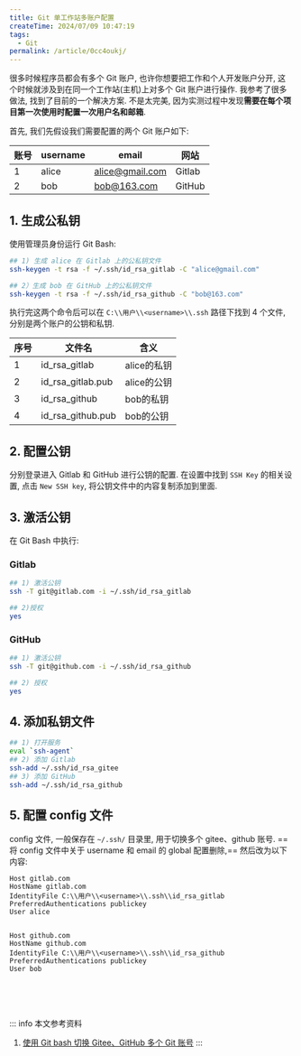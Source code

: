 ```yaml
---
title: Git 单工作站多账户配置
createTime: 2024/07/09 10:47:19
tags:
  - Git
permalink: /article/0cc4oukj/
---
```

很多时候程序员都会有多个 Git 账户, 也许你想要把工作和个人开发账户分开, 这个时候就涉及到在同一个工作站(主机)上对多个 Git 账户进行操作. 我参考了很多做法, 找到了目前的一个解决方案. 不是太完美, 因为实测过程中发现**需要在每个项目第一次使用时配置一次用户名和邮箱**.

<!-- more -->

首先, 我们先假设我们需要配置的两个 Git 账户如下:

| 账号 | username | email           | 网站   |
| ---- | -------- | --------------- | ------ |
| 1    | alice    | alice@gmail.com | Gitlab |
| 2    | bob      | bob@163.com     | GitHub |

## 1. 生成公私钥
使用管理员身份运行 Git Bash:
``` bash
## 1) 生成 alice 在 Gitlab 上的公私钥文件
ssh-keygen -t rsa -f ~/.ssh/id_rsa_gitlab -C "alice@gmail.com"

## 2）生成 bob 在 GitHub 上的公私钥文件
ssh-keygen -t rsa -f ~/.ssh/id_rsa_github -C "bob@163.com"

```
执行完这两个命令后可以在 `C:\\用户\\<username>\\.ssh` 路径下找到 4 个文件, 分别是两个账户的公钥和私钥.

| 序号 | 文件名            | 含义        |
| ---- | ----------------- | ----------- |
| 1    | id_rsa_gitlab     | alice的私钥 |
| 2    | id_rsa_gitlab.pub | alice的公钥 |
| 3    | id_rsa_github     | bob的私钥   |
| 4    | id_rsa_github.pub | bob的公钥   |

## 2. 配置公钥
分别登录进入 Gitlab 和 GitHub 进行公钥的配置. 在设置中找到 `SSH Key` 的相关设置, 点击 `New SSH key`, 将公钥文件中的内容复制添加到里面.

## 3. 激活公钥
在 Git Bash 中执行:
### Gitlab
```bash
## 1) 激活公钥
ssh -T git@gitlab.com -i ~/.ssh/id_rsa_gitlab

## 2)授权
yes
```
### GitHub
```bash
## 1) 激活公钥
ssh -T git@github.com -i ~/.ssh/id_rsa_github

## 2) 授权
yes
```

## 4. 添加私钥文件
```bash
## 1) 打开服务
eval `ssh-agent`
## 2) 添加 Gitlab
ssh-add ~/.ssh/id_rsa_gitee
## 3) 添加 GitHub
ssh-add ~/.ssh/id_rsa_github
```

## 5. 配置 config 文件
config 文件, 一般保存在 `~/.ssh/` 目录里, 用于切换多个 gitee、github 账号.
==将 config 文件中关于 username 和 email 的 global 配置删除,== 然后改为以下内容:
```text
Host gitlab.com
HostName gitlab.com
IdentityFile C:\\用户\\<username>\\.ssh\\id_rsa_gitlab
PreferredAuthentications publickey
User alice


Host github.com
HostName github.com
IdentityFile C:\\用户\\<username>\\.ssh\\id_rsa_github
PreferredAuthentications publickey
User bob
```

<br /><br /><br />

::: info 本文参考资料
1. [使用 Git bash 切换 Gitee、GitHub 多个 Git 账号](https://www.cnblogs.com/gaogao-web/p/18186974)
:::
